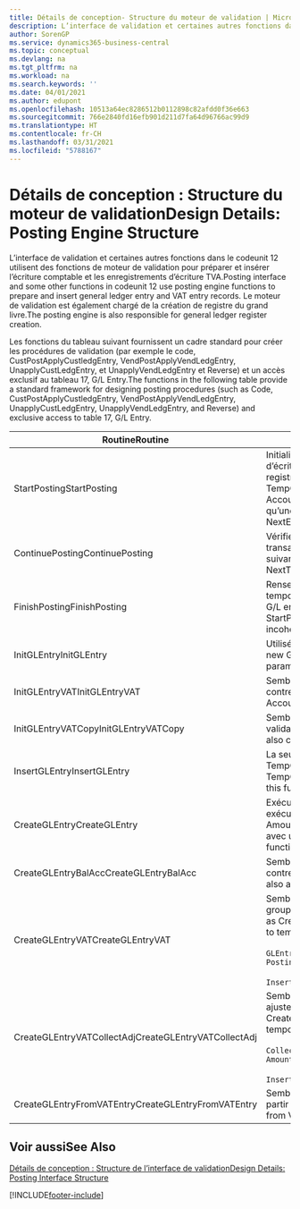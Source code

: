 ```yaml
---
title: Détails de conception- Structure du moteur de validation | Microsoft Docs
description: L’interface de validation et certaines autres fonctions dans le codeunit 12 utilisent des fonctions de moteur de validation pour préparer et insérer l’écriture comptable et les enregistrements d’écriture TVA. Le moteur de validation est également chargé de la création de registre du grand livre.
author: SorenGP
ms.service: dynamics365-business-central
ms.topic: conceptual
ms.devlang: na
ms.tgt_pltfrm: na
ms.workload: na
ms.search.keywords: ''
ms.date: 04/01/2021
ms.author: edupont
ms.openlocfilehash: 10513a64ec8286512b0112898c82afdd0f36e663
ms.sourcegitcommit: 766e2840fd16efb901d211d7fa64d96766ac99d9
ms.translationtype: HT
ms.contentlocale: fr-CH
ms.lasthandoff: 03/31/2021
ms.locfileid: "5788167"
---
```

# <a name="design-details-posting-engine-structure"></a><span data-ttu-id="eb918-104">Détails de conception : Structure du moteur de validation</span><span class="sxs-lookup"><span data-stu-id="eb918-104">Design Details: Posting Engine Structure</span></span>
<span data-ttu-id="eb918-105">L’interface de validation et certaines autres fonctions dans le codeunit 12 utilisent des fonctions de moteur de validation pour préparer et insérer l’écriture comptable et les enregistrements d’écriture TVA.</span><span class="sxs-lookup"><span data-stu-id="eb918-105">Posting interface and some other functions in codeunit 12 use posting engine functions to prepare and insert general ledger entry and VAT entry records.</span></span> <span data-ttu-id="eb918-106">Le moteur de validation est également chargé de la création de registre du grand livre.</span><span class="sxs-lookup"><span data-stu-id="eb918-106">The posting engine is also responsible for general ledger register creation.</span></span>  
  
 <span data-ttu-id="eb918-107">Les fonctions du tableau suivant fournissent un cadre standard pour créer les procédures de validation (par exemple le code, CustPostApplyCustledgEntry, VendPostApplyVendLedgEntry, UnapplyCustLedgEntry, et UnapplyVendLedgEntry et Reverse) et un accès exclusif au tableau 17, G/L Entry.</span><span class="sxs-lookup"><span data-stu-id="eb918-107">The functions in the following table provide a standard framework for designing posting procedures (such as Code, CustPostApplyCustledgEntry, VendPostApplyVendLedgEntry, UnapplyCustLedgEntry, UnapplyVendLedgEntry, and Reverse) and exclusive access to table 17, G/L Entry.</span></span>  
  
|<span data-ttu-id="eb918-108">Routine</span><span class="sxs-lookup"><span data-stu-id="eb918-108">Routine</span></span>|<span data-ttu-id="eb918-109">Désignation</span><span class="sxs-lookup"><span data-stu-id="eb918-109">Description</span></span>|  
|-------------|---------------------------------------|  
|<span data-ttu-id="eb918-110">StartPosting</span><span class="sxs-lookup"><span data-stu-id="eb918-110">StartPosting</span></span>|<span data-ttu-id="eb918-111">Initialise le tampon de validation TempGLEntryBuf, verrouille les tableaix d’écriture comptable et écriture TVA, et initialise la période de comptabilité, le registre de comptabilité et le taux de change.</span><span class="sxs-lookup"><span data-stu-id="eb918-111">Initializes posting buffer TempGLEntryBuf, locks G/L Entry and VAT Entry tables, and initializes Accounting Period, G/L Register, and Exchange Rate.</span></span> <span data-ttu-id="eb918-112">Ne devrait être appelé qu’une fois, alors NextEntryNo est 0.</span><span class="sxs-lookup"><span data-stu-id="eb918-112">Should be called only once, then NextEntryNo is 0.</span></span>|  
|<span data-ttu-id="eb918-113">ContinuePosting</span><span class="sxs-lookup"><span data-stu-id="eb918-113">ContinuePosting</span></span>|<span data-ttu-id="eb918-114">Vérifie et valide la TVA sur encaissement pour le précédent incrément de transaction NextTransactionNo et prépare la validation de la ligne suivante.</span><span class="sxs-lookup"><span data-stu-id="eb918-114">Checks and posts unrealized VAT for previous transaction increment NextTransactionNo and prepares post of next line.</span></span>|  
|<span data-ttu-id="eb918-115">FinishPosting</span><span class="sxs-lookup"><span data-stu-id="eb918-115">FinishPosting</span></span>|<span data-ttu-id="eb918-116">Renseigne la validation en insérant des écritures comptables à partir de tampon temporaire dans le tableau de base de données.</span><span class="sxs-lookup"><span data-stu-id="eb918-116">Completes posting by inserting G/L entries from temporary buffer into database table.</span></span> <span data-ttu-id="eb918-117">Toujours utilisé avec StartPosting.</span><span class="sxs-lookup"><span data-stu-id="eb918-117">Always used together with StartPosting.</span></span> <span data-ttu-id="eb918-118">Vérifie les incohérences.</span><span class="sxs-lookup"><span data-stu-id="eb918-118">Checks for inconsistencies.</span></span>|  
|<span data-ttu-id="eb918-119">InitGLEntry</span><span class="sxs-lookup"><span data-stu-id="eb918-119">InitGLEntry</span></span>|<span data-ttu-id="eb918-120">Utilisé pour lancer la nouvelle écriture comptable pour Gen.</span><span class="sxs-lookup"><span data-stu-id="eb918-120">Used to initialize new G/L entry for Gen.</span></span> <span data-ttu-id="eb918-121">Jnl Line.</span><span class="sxs-lookup"><span data-stu-id="eb918-121">Jnl Line.</span></span> <span data-ttu-id="eb918-122">Retourne GLEntry comme paramètre.</span><span class="sxs-lookup"><span data-stu-id="eb918-122">Returns GLEntry as parameter.</span></span>|  
|<span data-ttu-id="eb918-123">InitGLEntryVAT</span><span class="sxs-lookup"><span data-stu-id="eb918-123">InitGLEntryVAT</span></span>|<span data-ttu-id="eb918-124">Semblable à InitGLEntry, mais affecte également Numéro de compte contrepartie et SummarizeVAT.</span><span class="sxs-lookup"><span data-stu-id="eb918-124">Same as InitGLEntry, but also assigns Bal. Account No. and SummarizeVAT.</span></span>|  
|<span data-ttu-id="eb918-125">InitGLEntryVATCopy</span><span class="sxs-lookup"><span data-stu-id="eb918-125">InitGLEntryVATCopy</span></span>|<span data-ttu-id="eb918-126">Semblable à InitGLEntryVAT, mais copie également les données des groupes de validation de l’écriture TVA avant SummarizeVAT.</span><span class="sxs-lookup"><span data-stu-id="eb918-126">Similar to InitGLEntryVAT, but also copies posting groups data from VAT Entry before SummarizeVAT.</span></span>|  
|<span data-ttu-id="eb918-127">InsertGLEntry</span><span class="sxs-lookup"><span data-stu-id="eb918-127">InsertGLEntry</span></span>|<span data-ttu-id="eb918-128">La seule fonction qui insère l’écriture comptable dans le tableau TempGLEntryBuf global.</span><span class="sxs-lookup"><span data-stu-id="eb918-128">The only function that inserts G/L entry into global TempGLEntryBuf table.</span></span> <span data-ttu-id="eb918-129">Utilisez toujours cette fonction pour insérer.</span><span class="sxs-lookup"><span data-stu-id="eb918-129">Always use this function for insert.</span></span>|  
|<span data-ttu-id="eb918-130">CreateGLEntry</span><span class="sxs-lookup"><span data-stu-id="eb918-130">CreateGLEntry</span></span>|<span data-ttu-id="eb918-131">Exécute InitGLEntry, affecte le montant des devises supplémentaires, puis exécute InsertGLEntry.</span><span class="sxs-lookup"><span data-stu-id="eb918-131">Performs an InitGLEntry, assigns Additional Currency Amount, and then performs InsertGLEntry.</span></span> <span data-ttu-id="eb918-132">Remplace plusieurs lignes de code avec un seul appel de fonction.</span><span class="sxs-lookup"><span data-stu-id="eb918-132">Replaces several lines of code with a single function call.</span></span>|  
|<span data-ttu-id="eb918-133">CreateGLEntryBalAcc</span><span class="sxs-lookup"><span data-stu-id="eb918-133">CreateGLEntryBalAcc</span></span>|<span data-ttu-id="eb918-134">Semblable à CreateGLEntry, mais affecte également Type de compte contrepartie et Numéro de compte contrepartie.</span><span class="sxs-lookup"><span data-stu-id="eb918-134">Same as CreateGLEntry, but also assigns Bal. Account Type and Bal. Account No.</span></span>|  
|<span data-ttu-id="eb918-135">CreateGLEntryVAT</span><span class="sxs-lookup"><span data-stu-id="eb918-135">CreateGLEntryVAT</span></span>|<span data-ttu-id="eb918-136">Semblable à CreateGLEntry, mais avec le traitement supplémentaire pour les groupes de validation et l’enregistrement sur un tampon TVA temporaire :</span><span class="sxs-lookup"><span data-stu-id="eb918-136">Same as CreateGLEntry, but with additional processing for posting groups and saving to temporary VAT buffer:</span></span><br /><br /> `GLEntry.CopyPostingGroupsFromDtldCVBuf(DtldCVLedgEntryBuf,GenJnlLine."Gen. Posting Type");`<br /><br /> `InsertVATEntriesFromTemp(DtldCVLedgEntryBuf,GLEntry);`|  
|<span data-ttu-id="eb918-137">CreateGLEntryVATCollectAdj</span><span class="sxs-lookup"><span data-stu-id="eb918-137">CreateGLEntryVATCollectAdj</span></span>|<span data-ttu-id="eb918-138">Semblable à CreateGLEntry, mais avec la collection supplémentaire des ajustements et l’enregistrement sur un tampon TVA temporaire :</span><span class="sxs-lookup"><span data-stu-id="eb918-138">Same as CreateGLEntry, but with additional collection of adjustments and saving to temporary VAT buffer:</span></span><br /><br /> `CollectAdjustment(AdjAmount,GLEntry.Amount,GLEntry."Additional-Currency Amount",OriginalDateSet);`<br /><br /> `InsertVATEntriesFromTemp(DtldCVLedgEntryBuf,GLEntry);`|  
|<span data-ttu-id="eb918-139">CreateGLEntryFromVATEntry</span><span class="sxs-lookup"><span data-stu-id="eb918-139">CreateGLEntryFromVATEntry</span></span>|<span data-ttu-id="eb918-140">Semblable à CreateGLEntry, mais copie également les groupes de validation à partir de l’écriture TVA.</span><span class="sxs-lookup"><span data-stu-id="eb918-140">Same as CreateGLEntry, but also copies posting groups from VAT entry.</span></span>|  
  
## <a name="see-also"></a><span data-ttu-id="eb918-141">Voir aussi</span><span class="sxs-lookup"><span data-stu-id="eb918-141">See Also</span></span>  
 [<span data-ttu-id="eb918-142">Détails de conception : Structure de l’interface de validation</span><span class="sxs-lookup"><span data-stu-id="eb918-142">Design Details: Posting Interface Structure</span></span>](design-details-posting-interface-structure.md)

[!INCLUDE[footer-include](includes/footer-banner.md)]